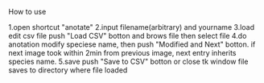 How to use

1.open shortcut "anotate"
2.input filename(arbitrary) and yourname
3.load edit csv file 
    push "Load CSV" botton and brows file then select file
4.do anotation
    modify speciese name, then push "Modified and Next" botton.
    if next image took within 2min from previous image, next entry inherits species name.
5.save
    push "Save to CSV" botton or close tk window
    file saves to directory where file loaded
